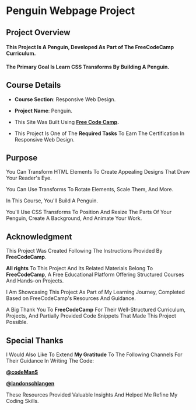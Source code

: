 # **Penguin Webpage Project**

## **Project Overview**

#### This Project Is A **Penguin**, Developed As Part of The FreeCodeCamp Curriculum. 

#### The Primary Goal Is Learn CSS  Transforms By Building A Penguin.

## **Course Details**

+ **Course Section**: Responsive Web Design.
  
+ **Project Name**: Penguin.
  
+ This Site Was Built Using **[Free Code Camp](https://www.freecodecamp.org/).**
  
+ This Project Is One of The **Required Tasks** To Earn The Certification In Responsive Web Design.

## **Purpose**

You Can Transform HTML Elements To Create Appealing Designs That Draw Your Reader's Eye. 

You Can Use Transforms To Rotate Elements, Scale Them, And More.  

In This Course, You'll Build A Penguin. 

You'll Use CSS Transforms To Position And Resize The Parts Of Your Penguin, Create A Background, And Animate Your Work.

## **Acknowledgment**

This Project Was Created Following The Instructions Provided By **FreeCodeCamp**.

**All rights** To This Project And Its Related Materials Belong To **FreeCodeCamp**, A Free Educational Platform Offering Structured Courses And Hands-on Projects.

I Am Showcasing This Project As Part of My Learning Journey, Completed Based on FreeCodeCamp's Resources And Guidance.

A Big Thank You To **FreeCodeCamp** For Their Well-Structured Curriculum, Projects, And Partially Provided Code Snippets That Made This Project Possible.

## **Special Thanks**

I Would Also Like To Extend **My Gratitude** To The Following Channels For Their Guidance In Writing The Code:

**[@codeManS](https://www.youtube.com/@codeManS)**

**[@landonschlangen](https://www.youtube.com/@landonschlangen)**

These Resources Provided Valuable Insights And Helped Me Refine My Coding Skills.

